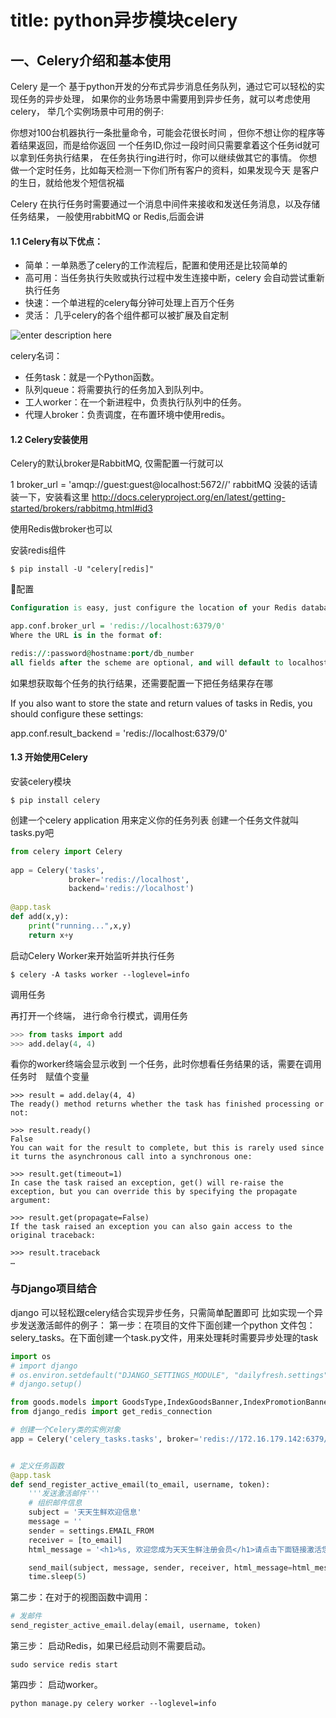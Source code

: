 
# title: python异步模块celery 
## 一、Celery介绍和基本使用 
Celery 是一个 基于python开发的分布式异步消息任务队列，通过它可以轻松的实现任务的异步处理， 如果你的业务场景中需要用到异步任务，就可以考虑使用celery， 举几个实例场景中可用的例子:

你想对100台机器执行一条批量命令，可能会花很长时间 ，但你不想让你的程序等着结果返回，而是给你返回 一个任务ID,你过一段时间只需要拿着这个任务id就可以拿到任务执行结果， 在任务执行ing进行时，你可以继续做其它的事情。 
你想做一个定时任务，比如每天检测一下你们所有客户的资料，如果发现今天 是客户的生日，就给他发个短信祝福
 

Celery 在执行任务时需要通过一个消息中间件来接收和发送任务消息，以及存储任务结果， 一般使用rabbitMQ or Redis,后面会讲

#### 1.1 Celery有以下优点：

- 简单：一单熟悉了celery的工作流程后，配置和使用还是比较简单的
- 高可用：当任务执行失败或执行过程中发生连接中断，celery 会自动尝试重新执行任务
- 快速：一个单进程的celery每分钟可处理上百万个任务
- 灵活： 几乎celery的各个组件都可以被扩展及自定制

![enter description here](./images/1554623860799.png)

celery名词：

- 任务task：就是一个Python函数。
- 队列queue：将需要执行的任务加入到队列中。
- 工人worker：在一个新进程中，负责执行队列中的任务。
- 代理人broker：负责调度，在布置环境中使用redis。
#### 1.2 Celery安装使用
Celery的默认broker是RabbitMQ, 仅需配置一行就可以

1
broker_url = 'amqp://guest:guest@localhost:5672//'
rabbitMQ 没装的话请装一下，安装看这里  http://docs.celeryproject.org/en/latest/getting-started/brokers/rabbitmq.html#id3

 

使用Redis做broker也可以

安装redis组件


``` shell
$ pip install -U "celery[redis]"
```

配置

``` vhdl
Configuration is easy, just configure the location of your Redis database:

app.conf.broker_url = 'redis://localhost:6379/0'
Where the URL is in the format of:

redis://:password@hostname:port/db_number
all fields after the scheme are optional, and will default to localhost on port 6379, using database 0.
```

如果想获取每个任务的执行结果，还需要配置一下把任务结果存在哪

If you also want to store the state and return values of tasks in Redis, you should configure these settings:

app.conf.result_backend = 'redis://localhost:6379/0'

#### 1.3 开始使用Celery
安装celery模块

``` shell
$ pip install celery
```

创建一个celery application 用来定义你的任务列表
创建一个任务文件就叫tasks.py吧

``` python
from celery import Celery
 
app = Celery('tasks',
             broker='redis://localhost',
             backend='redis://localhost')
 
@app.task
def add(x,y):
    print("running...",x,y)
    return x+y
```

启动Celery Worker来开始监听并执行任务

``` shell
$ celery -A tasks worker --loglevel=info
```

调用任务

再打开一个终端， 进行命令行模式，调用任务　　

``` python
>>> from tasks import add
>>> add.delay(4, 4)
```

看你的worker终端会显示收到 一个任务，此时你想看任务结果的话，需要在调用 任务时　赋值个变量

``` livecodeserver
>>> result = add.delay(4, 4)
The ready() method returns whether the task has finished processing or not:

>>> result.ready()
False
You can wait for the result to complete, but this is rarely used since it turns the asynchronous call into a synchronous one:

>>> result.get(timeout=1)
In case the task raised an exception, get() will re-raise the exception, but you can override this by specifying the propagate argument:

>>> result.get(propagate=False)
If the task raised an exception you can also gain access to the original traceback:

>>> result.traceback
…
```
### 与Django项目结合
django 可以轻松跟celery结合实现异步任务，只需简单配置即可
比如实现一个异步发送激活邮件的例子：
第一步：在项目的文件下面创建一个python 文件包：selery_tasks。在下面创建一个task.py文件，用来处理耗时需要异步处理的task

``` python
import os
# import django
# os.environ.setdefault("DJANGO_SETTINGS_MODULE", "dailyfresh.settings")
# django.setup()

from goods.models import GoodsType,IndexGoodsBanner,IndexPromotionBanner,IndexTypeGoodsBanner
from django_redis import get_redis_connection

# 创建一个Celery类的实例对象
app = Celery('celery_tasks.tasks', broker='redis://172.16.179.142:6379/8')


# 定义任务函数
@app.task
def send_register_active_email(to_email, username, token):
    '''发送激活邮件'''
    # 组织邮件信息
    subject = '天天生鲜欢迎信息'
    message = ''
    sender = settings.EMAIL_FROM
    receiver = [to_email]
    html_message = '<h1>%s, 欢迎您成为天天生鲜注册会员</h1>请点击下面链接激活您的账户<br/><a href="http://127.0.0.1:8000/user/active/%s">http://127.0.0.1:8000/user/active/%s</a>' % (username, token, token)

    send_mail(subject, message, sender, receiver, html_message=html_message)
    time.sleep(5)

```
第二步：在对于的视图函数中调用：

``` python
# 发邮件
send_register_active_email.delay(email, username, token)
```

第三步：
启动Redis，如果已经启动则不需要启动。

``` ebnf
sudo service redis start
```
第四步：
启动worker。

``` shell
python manage.py celery worker --loglevel=info
```
